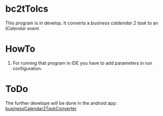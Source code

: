 # bc2tToIcs
This program is in develop.
It converts a *business caldendar 2 task* to an *ICalendar event*.

# HowTo
1. For running that program in IDE you have to add parameters in run configuration.

# ToDo
The further develope will be done in the android app: [businessCalendar2TaskConverter](https://github.com/logerom/Business_Calender_2_Task_Konverter)


